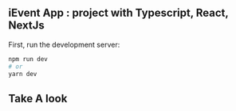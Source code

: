 
## iEvent App : project with Typescript, React, NextJs

First, run the development server:

```bash
npm run dev
# or
yarn dev
```


## Take A look 


